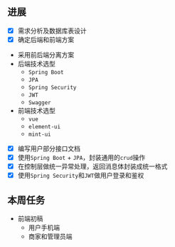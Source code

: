 ## 进展
- [x] 需求分析及数据库表设计
- [x] 确定后端和前端方案
- 采用前后端分离方案
- 后端技术选型
	- `Spring Boot`
	- `JPA`
	- `Spring Security`
	- `JWT`
	- `Swagger`
- 前端技术选型
	- `vue`
	- `element-ui`
	- `mint-ui`
- [x] 编写用户部分接口文档
- [x] 使用`Spring Boot` + `JPA`，封装通用的`crud`操作
- [x] 在控制层做统一异常处理，返回消息体封装成统一格式
- [x] 使用`Spring Security`和`JWT`做用户登录和鉴权
## 本周任务
- 前端初稿
	- 用户手机端
	- 商家和管理员端

<!--stackedit_data:
eyJoaXN0b3J5IjpbLTEzMDA3MTUzMTMsLTM0NjQzNzQwNSw2ND
cwODkyOTVdfQ==
-->